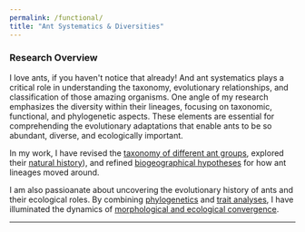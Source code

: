```yaml
---
permalink: /functional/
title: "Ant Systematics & Diversities"
---
```

### Research Overview

I love ants, if you haven't notice that already! And ant systematics plays a critical role in understanding the taxonomy, evolutionary relationships, and classification of those amazing organisms. One angle of my research emphasizes the diversity within their lineages, focusing on taxonomic, functional, and phylogenetic aspects. These elements are essential for comprehending the evolutionary adaptations that enable ants to be so abundant, diverse, and ecologically important.

In my work, I have revised the [taxonomy of different ant groups](https://mapress.com/zt/article/view/zootaxa.5149.1.1), explored their [natural history](https://www.researchgate.net/publication/279784021_Toward_understanding_the_predatory_ant_genus_Myopias_Formicidae_Ponerinae_including_a_key_to_global_species_male-based_generic_diagnosis_and_new_species_description)), and refined [biogeographical hypotheses](https://resjournals.onlinelibrary.wiley.com/doi/full/10.1111/syen.12181) for how ant lineages moved around.

I am also passioanate about uncovering the evolutionary history of ants and their ecological roles. By combining [phylogenetics](https://academic.oup.com/isd/article/3/4/3/5545303) and [trait analyses](https://onlinelibrary.wiley.com/doi/full/10.1111/btp.13244), I have illuminated the dynamics of [morphological and ecological convergence](https://www.sciencedirect.com/science/article/pii/B9780443185441000120?via%3Dihub).

---

